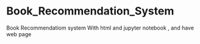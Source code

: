 # Book_Recommendation_System
Book Recommendatiom system With html and jupyter notebook ,  and have web page 
